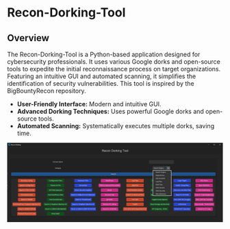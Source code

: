# Recon-Dorking-Tool

## Overview

The Recon-Dorking-Tool is a Python-based application designed for cybersecurity professionals. It uses various Google dorks and open-source tools to expedite the initial reconnaissance process on target organizations. Featuring an intuitive GUI and automated scanning, it simplifies the identification of security vulnerabilities. This tool is inspired by the BigBountyRecon repository.

- **User-Friendly Interface:** Modern and intuitive GUI.
- **Advanced Dorking Techniques:** Uses powerful Google dorks and open-source tools.
- **Automated Scanning:** Systematically executes multiple dorks, saving time.

<img src="/Img/Initial.png" alt="Image Description" width="1500">
